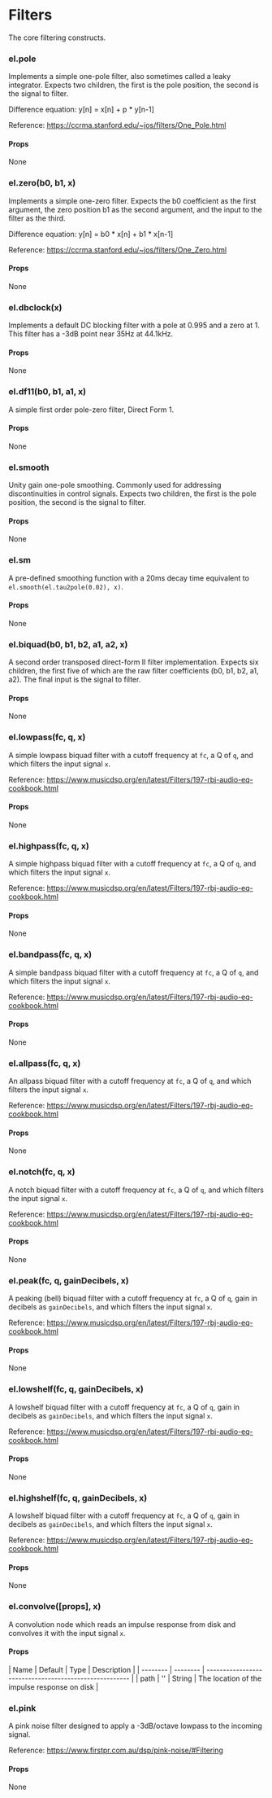 # Filters

The core filtering constructs.


### el.pole

Implements a simple one-pole filter, also sometimes called a leaky integrator.
Expects two children, the first is the pole position, the second is the signal to filter.

Difference equation: y[n] = x[n] + p * y[n-1]

Reference: https://ccrma.stanford.edu/~jos/filters/One_Pole.html

#### Props

None

### el.zero(b0, b1, x)

Implements a simple one-zero filter. Expects the b0 coefficient as the first
argument, the zero position b1 as the second argument, and the input to the filter as the third.

Difference equation: y[n] = b0 * x[n] + b1 * x[n-1]

Reference: https://ccrma.stanford.edu/~jos/filters/One_Zero.html

#### Props

None

### el.dbclock(x)

Implements a default DC blocking filter with a pole at 0.995 and a
zero at 1. This filter has a -3dB point near 35Hz at 44.1kHz.

#### Props

None

### el.df11(b0, b1, a1, x)

A simple first order pole-zero filter, Direct Form 1.

#### Props

None

### el.smooth

Unity gain one-pole smoothing. Commonly used for addressing discontinuities in
control signals. Expects two children, the first is the pole position, the second
is the signal to filter.

#### Props

None

### el.sm

A pre-defined smoothing function with a 20ms decay time equivalent
to `el.smooth(el.tau2pole(0.02), x)`.

#### Props

None

### el.biquad(b0, b1, b2, a1, a2, x)

A second order transposed direct-form II filter implementation. Expects six children,
the first five of which are the raw filter coefficients (b0, b1, b2, a1, a2). The final
input is the signal to filter.

#### Props

None

### el.lowpass(fc, q, x)

A simple lowpass biquad filter with a cutoff frequency at `fc`, a Q of `q`, and which
filters the input signal `x`.

Reference: https://www.musicdsp.org/en/latest/Filters/197-rbj-audio-eq-cookbook.html

#### Props

None

### el.highpass(fc, q, x)

A simple highpass biquad filter with a cutoff frequency at `fc`, a Q of `q`, and which
filters the input signal `x`.

Reference: https://www.musicdsp.org/en/latest/Filters/197-rbj-audio-eq-cookbook.html

#### Props

None

### el.bandpass(fc, q, x)

A simple bandpass biquad filter with a cutoff frequency at `fc`, a Q of `q`, and which
filters the input signal `x`.

Reference: https://www.musicdsp.org/en/latest/Filters/197-rbj-audio-eq-cookbook.html

#### Props

None

### el.allpass(fc, q, x)

An allpass biquad filter with a cutoff frequency at `fc`, a Q of `q`, and which
filters the input signal `x`.

Reference: https://www.musicdsp.org/en/latest/Filters/197-rbj-audio-eq-cookbook.html

#### Props

None

### el.notch(fc, q, x)

A notch biquad filter with a cutoff frequency at `fc`, a Q of `q`, and which
filters the input signal `x`.

Reference: https://www.musicdsp.org/en/latest/Filters/197-rbj-audio-eq-cookbook.html

#### Props

None

### el.peak(fc, q, gainDecibels, x)

A peaking (bell) biquad filter with a cutoff frequency at `fc`, a Q of `q`, gain in decibels as `gainDecibels`, and which
filters the input signal `x`.

Reference: https://www.musicdsp.org/en/latest/Filters/197-rbj-audio-eq-cookbook.html

#### Props

None

### el.lowshelf(fc, q, gainDecibels, x)

A lowshelf biquad filter with a cutoff frequency at `fc`, a Q of `q`, gain in decibels as `gainDecibels`, and which
filters the input signal `x`.

Reference: https://www.musicdsp.org/en/latest/Filters/197-rbj-audio-eq-cookbook.html

#### Props

None

### el.highshelf(fc, q, gainDecibels, x)

A lowshelf biquad filter with a cutoff frequency at `fc`, a Q of `q`, gain in decibels as `gainDecibels`, and which
filters the input signal `x`.

Reference: https://www.musicdsp.org/en/latest/Filters/197-rbj-audio-eq-cookbook.html

#### Props

None

### el.convolve([props], x)

A convolution node which reads an impulse response from disk and convolves it with
the input signal `x`.

#### Props

| Name     | Default  | Type   | Description                                   |
| -------- | -------- | ------------------------------------------------------ |
| path     | ''       | String | The location of the impulse response on disk  |


### el.pink

A pink noise filter designed to apply a -3dB/octave lowpass to the incoming signal.

Reference: https://www.firstpr.com.au/dsp/pink-noise/#Filtering

#### Props

None
